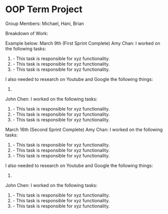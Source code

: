 # OOP Term Project

Group Members: Michael, Hani, Brian

Breakdown of Work:

Example below:
March 9th (First Sprint Complete)
Amy Chan:
I worked on the following tasks:

1. <Insert Some Task Here> - This task is responsible for xyz functionality.
2. <Insert Some Task Here> - This task is responsible for xyz functionality.
3. <Insert Some Task Here> - This task is responsible for xyz functionality.

I also needed to research on Youtube and Google the following things:

1. <Insert Video or Link to thing you needed to research>

John Chen:
I worked on the following tasks:

1. <Insert Some Task Here> - This task is responsible for xyz functionality.
2. <Insert Some Task Here> - This task is responsible for xyz functionality.
3. <Insert Some Task Here> - This task is responsible for xyz functionality.

March 16th (Second Sprint Complete)
Amy Chan:
I worked on the following tasks:

1. <Insert Some Task Here> - This task is responsible for xyz functionality.
2. <Insert Some Task Here> - This task is responsible for xyz functionality.
3. <Insert Some Task Here> - This task is responsible for xyz functionality.

I also needed to research on Youtube and Google the following things:

1. <Insert Video or Link to thing you needed to research>

John Chen:
I worked on the following tasks:

1. <Insert Some Task Here> - This task is responsible for xyz functionality.
2. <Insert Some Task Here> - This task is responsible for xyz functionality.
3. <Insert Some Task Here> - This task is responsible for xyz functionality.
